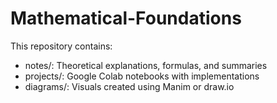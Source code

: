 # Mathematical-Foundations

This repository contains:
- notes/: Theoretical explanations, formulas, and summaries
- projects/: Google Colab notebooks with implementations
- diagrams/: Visuals created using Manim or draw.io

